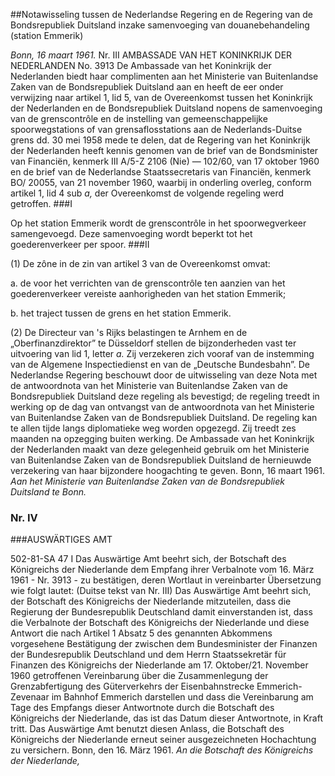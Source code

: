 <meta http-equiv='Content-Type' content='text/html; charset=utf-8' />

##Notawisseling tussen de Nederlandse Regering en de Regering van de Bondsrepubliek Duitsland inzake samenvoeging van douanebehandeling (station Emmerik)

*Bonn, 16 maart 1961.*  Nr. III AMBASSADE VAN HET KONINKRIJK DER NEDERLANDEN No. 3913 De Ambassade van het Koninkrijk der Nederlanden biedt haar complimenten aan het Ministerie van Buitenlandse Zaken van de Bondsrepubliek Duitsland aan en heeft de eer onder verwijzing naar artikel 1, lid 5, van de Overeenkomst tussen het Koninkrijk der Nederlanden en de Bondsrepubliek Duitsland nopens de samenvoeging van de grenscontrôle en de instelling van gemeenschappelijke spoorwegstations of van grensaflosstations aan de Nederlands-Duitse grens dd. 30 mei 1958 mede te delen, dat de Regering van het Koninkrijk der Nederlanden heeft kennis genomen van de brief van de Bondsminister van Financiën, kenmerk III A/5-Z 2106 (Nie) — 102/60, van 17 oktober 1960 en de brief van de Nederlandse Staatssecretaris van Financiën, kenmerk BO/ 20055, van 21 november 1960, waarbij in onderling overleg, conform artikel 1, lid 4 sub *a,* der Overeenkomst de volgende regeling werd getroffen. 
###I

Op het station Emmerik wordt de grenscontrôle in het spoorwegverkeer samengevoegd. Deze samenvoeging wordt beperkt tot het goederenverkeer per spoor. 
###II

(1) De zône in de zin van artikel 3 van de Overeenkomst omvat: 

a. de voor het verrichten van de grenscontrôle ten aanzien van het goederenverkeer vereiste aanhorigheden van het station Emmerik;  

b. het traject tussen de grens en het station Emmerik.    

(2) De Directeur van 's Rijks belastingen te Arnhem en de „Oberfinanzdirektor” te Düsseldorf stellen de bijzonderheden vast ter uitvoering van lid 1, letter *a.* Zij verzekeren zich vooraf van de instemming van de Algemene Inspectiedienst en van de „Deutsche Bundesbahn”.   De Nederlandse Regering beschouwt door de uitwisseling van deze Nota met de antwoordnota van het Ministerie van Buitenlandse Zaken van de Bondsrepubliek Duitsland deze regeling als bevestigd; de regeling treedt in werking op de dag van ontvangst van de antwoordnota van het Ministerie van Buitenlandse Zaken van de Bondsrepubliek Duitsland. De regeling kan te allen tijde langs diplomatieke weg worden opgezegd. Zij treedt zes maanden na opzegging buiten werking. De Ambassade van het Koninkrijk der Nederlanden maakt van deze gelegenheid gebruik om het Ministerie van Buitenlandse Zaken van de Bondsrepubliek Duitsland de hernieuwde verzekering van haar bijzondere hoogachting te geven. Bonn, 16 maart 1961.  *Aan het Ministerie van Buitenlandse Zaken*   *van de Bondsrepubliek Duitsland*   *te Bonn.*    

### Nr.  IV  

###AUSWÄRTIGES AMT

502-81-SA 47 I Das Auswärtige Amt beehrt sich, der Botschaft des Königreichs der Niederlande dem Empfang ihrer Verbalnote vom 16. März 1961 - Nr. 3913 - zu bestätigen, deren Wortlaut in vereinbarter Übersetzung wie folgt lautet:  (Duitse tekst van Nr. III)  Das Auswärtige Amt beehrt sich, der Botschaft des Königreichs der Niederlande mitzuteilen, dass die Regierung der Bundesrepublik Deutschland damit einverstanden ist, dass die Verbalnote der Botschaft des Königreichs der Niederlande und diese Antwort die nach Artikel 1 Absatz 5 des genannten Abkommens vorgesehene Bestätigung der zwischen dem Bundesminister der Finanzen der Bundesrepublik Deutschland und dem Herrn Staatssekretär für Finanzen des Königreichs der Niederlande am 17. Oktober/21. November 1960 getroffenen Vereinbarung über die Zusammenlegung der Grenzabfertigung des Güterverkehrs der Eisenbahnstrecke Emmerich-Zevenaar im Bahnhof Emmerich darstellen und dass die Vereinbarung am Tage des Empfangs dieser Antwortnote durch die Botschaft des Königreichs der Niederlande, das ist das Datum dieser Antwortnote, in Kraft tritt. Das Auswärtige Amt benutzt diesen Anlass, die Botschaft des Königreichs der Niederlande erneut seiner ausgezeichneten Hochachtung zu versichern. Bonn, den 16. März 1961.  *An die*   *Botschaft des Königreichs*   *der Niederlande,*    
